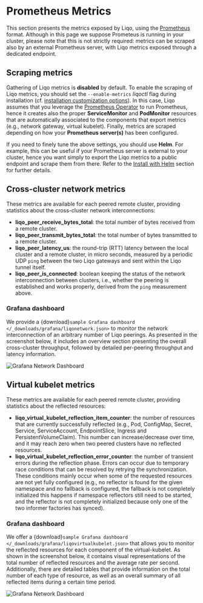 # Prometheus Metrics

This section presents the metrics exposed by Liqo, using the [Prometheus](https://prometheus.io/) format.
Although in this page we suppose Prometeus is running in your cluster, please note that this is not strictly required: metrics can be scraped also by an external Prometheus server, with Liqo metrics exposed through a dedicated endpoint.

## Scraping metrics

Gathering of Liqo metrics is **disabled** by default.
To enable the scraping of Liqo metrics, you should set the `--enable-metrics` *liqoctl* flag during installation (cf. [installation customization options](InstallCustomization)).
In this case, Liqo assumes that you leverage the [Prometheus Operator](https://github.com/prometheus-operator/prometheus-operator) to run Prometheus, hence it creates also the proper **ServiceMonitor** and **PodMonitor** resources that are automatically associated to the components that export metrics (e.g., network gateway, virtual kubelet).
Finally, metrics are scraped depending on how your **Prometheus server(s)** has been configured.

If you need to finely tune the above settings, you should use **Helm**.
For example, this can be useful if your Prometheus server is external to your cluster, hence you want simply to export the Liqo metrics to a public endpoint and scrape them from there.
Refer to the [Install with Helm](InstallationHelm) section for further details.

## Cross-cluster network metrics

These metrics are available for each peered remote cluster, providing statistics about the cross-cluster network interconnections:

- **liqo_peer_receive_bytes_total**: the total number of bytes received from a remote cluster.
- **liqo_peer_transmit_bytes_total**: the total number of bytes transmitted to a remote cluster.
- **liqo_peer_latency_us**: the round-trip (RTT) latency between the local cluster and a remote cluster, in micro seconds, measured by a periodic UDP `ping` between the two Liqo gateways and sent within the Liqo tunnel itself.
- **liqo_peer_is_connected**: boolean keeping the status of the network interconnection between clusters, i.e., whether the peering is established and works properly, derived from the `ping` measurement above.

### Grafana dashboard

We provide a {download}`sample Grafana dashboard </_downloads/grafana/liqonetwork.json>` to monitor the network interconnection of an arbitrary number of Liqo peerings.
As presented in the screenshot below, it includes an overview section presenting the overall cross-cluster throughput, followed by detailed per-peering throughput and latency information.

![Grafana Network Dashboard](/_static/images/usage/prometheus-metrics/network-dashboard.png)

## Virtual kubelet metrics

These metrics are available for each peered remote cluster, providing statistics about the reflected resources:

- **liqo_virtual_kubelet_reflection_item_counter**: the number of resources that are currently successfully reflected (e.g., Pod, ConfigMap, Secret, Service, ServiceAccount, EndpointSlice, Ingress and PersistentVolumeClaim). This number can increase/decrease over time, and it may reach zero when two peered clusters have no reflected resources.
- **liqo_virtual_kubelet_reflection_error_counter**: the number of transient errors during the reflection phase. Errors can occur due to temporary race conditions that can be resolved by retrying the synchronization. These conditions mainly occur when some of the requested resources are not yet fully configured (e.g., no reflector is found for the given namespace and no fallback is configured, the fallback is not completely initialized this happens if namespace reflectors still need to be started, and the reflector is not completely initialized because only one of the two informer factories has synced).

### Grafana dashboard

We offer a {download}`sample Grafana dashboard </_downloads/grafana/liqovirtualkubelet.json>` that allows you to monitor the reflected resources for each component of the virtual-kubelet.
As shown in the screenshot below, it contains visual representations of the total number of reflected resources and the average rate per second.
Additionally, there are detailed tables that provide information on the total number of each type of resource, as well as an overall summary of all reflected items during a certain time period.

![Grafana Network Dashboard](/_static/images/usage/prometheus-metrics/virtualkubelet-dashboard.png)

